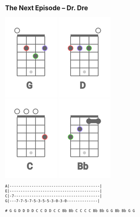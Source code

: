 ## The Next Episode – Dr. Dre

![G][] ![D][] ![C][] ![Bb][]

```
A|-----------------------------------------|
E|-----------------------------------------|
C|-7---------------------------------------|
G|---7-7-5-7-5-3-5-5-3-0-3-0--------------|

# G G D D D D C C D D C C Bb Bb C C C C Bb Bb G G Bb Bb G G
```


[G]: https://raw.githubusercontent.com/Capevace/ukulele-chords/main/svgs/G.svg
[D]: https://raw.githubusercontent.com/Capevace/ukulele-chords/main/svgs/D.svg
[C]: https://raw.githubusercontent.com/Capevace/ukulele-chords/main/svgs/C.svg
[Bb]: https://raw.githubusercontent.com/Capevace/ukulele-chords/main/svgs/Bb.svg